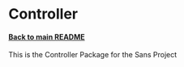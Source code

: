 # Controller
#### [Back to main README](../README.md)
This is the Controller Package for the Sans Project
